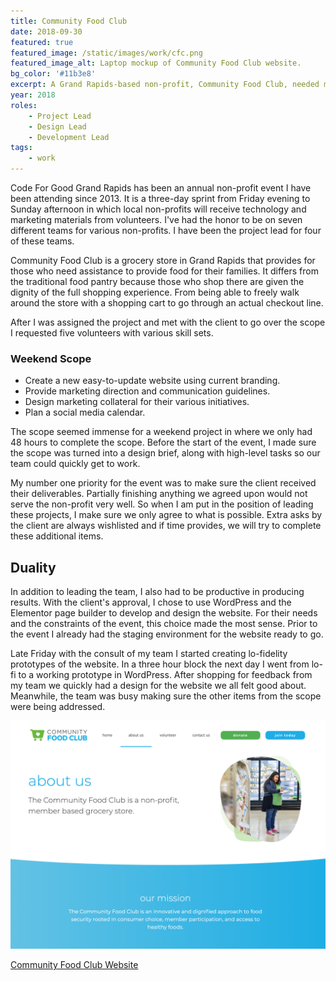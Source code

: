 ```yaml
---
title: Community Food Club
date: 2018-09-30
featured: true
featured_image: /static/images/work/cfc.png
featured_image_alt: Laptop mockup of Community Food Club website.
bg_color: '#11b3e8'
excerpt: A Grand Rapids-based non-profit, Community Food Club, needed marketing materials created that told their story. The project was submitted and accepted to the 2018 Weekend For Good event in Grand Rapids. I was chosen to lead a team of six through the 3 day sprint.
year: 2018
roles: 
    - Project Lead
    - Design Lead
    - Development Lead
tags:
    - work
---
```


Code For Good Grand Rapids has been an annual non-profit event I have been attending since 2013. It is a three-day sprint from Friday evening to Sunday afternoon in which local non-profits will receive technology and marketing materials from volunteers. I've had the honor to be on seven different teams for various non-profits. I have been the project lead for four of these teams.

Community Food Club is a grocery store in Grand Rapids that provides for those who need assistance to provide food for their families. It differs from the traditional food pantry because those who shop there are given the dignity of the full shopping experience. From being able to freely walk around the store with a shopping cart to go through an actual checkout line.

After I was assigned the project and met with the client to go over the scope I requested five volunteers with various skill sets.

### Weekend Scope

- Create a new easy-to-update website using current branding.
- Provide marketing direction and communication guidelines.
- Design marketing collateral for their various initiatives.
- Plan a social media calendar. 

The scope seemed immense for a weekend project in where we only had 48 hours to complete the scope. Before the start of the event, I made sure the scope was turned into a design brief, along with high-level tasks so our team could quickly get to work.

My number one priority for the event was to make sure the client received their deliverables. Partially finishing anything we agreed upon would not serve the non-profit very well. So when I am put in the position of leading these projects, I make sure we only agree to what is possible. Extra asks by the client are always wishlisted and if time provides, we will try to complete these additional items.

## Duality

In addition to leading the team, I also had to be productive in producing results. With the client's approval, I chose to use WordPress and the Elementor page builder to develop and design the website. For their needs and the constraints of the event, this choice made the most sense. Prior to the event I already had the staging environment for the website ready to go.

Late Friday with the consult of my team I started creating lo-fidelity prototypes of the website. In a three hour block the next day I went from lo-fi to a working prototype in WordPress. After shopping for feedback from my team we quickly had a design for the website we all felt good about. Meanwhile, the team was busy making sure the other items from the scope were being addressed.

![alt text](/static/images/work/cfc/about.png "Screenshot of Community Food Club's About Us page.")

[Community Food Club Website](https://communityfoodclubgr.org/)

